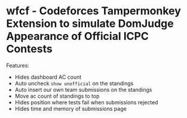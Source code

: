 # wfcf - Codeforces Tampermonkey Extension to simulate DomJudge Appearance of Official ICPC Contests

Features:
- Hides dashboard AC count
- Auto uncheck `show unofficial` on the standings
- Auto insert our own team submissions on the standings
- Move ac count of standings to top
- Hides position where tests fail when submissions rejected
- Hides time and memory of submissions page
